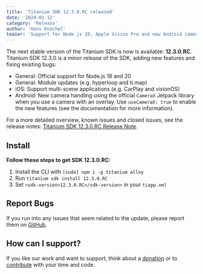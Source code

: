```yaml
---
title: 'Titanium SDK 12.3.0.RC released'
date: '2024-01-12'
category: 'Release'
author: 'Hans Knöchel'
teaser: 'Support for Node.js 20, Apple Vision Pro and new Android camera handling'
---
```


The next stable version of the Titanium SDK is now is available: <b>12.3.0.RC</b>. Titanium SDK 12.3.0 is a minor release of the SDK, adding new features and fixing existing bugs:
  * General: Official support for Node.js 18 and 20
  * General: Module updates (e.g. hyperloop and ti.map)
  * iOS: Support multi-scene applications (e.g. CarPlay and visionOS)
  * Android: New camera handling using the official `CameraX` Jetpack library when you use a camera with an overlay. Use `useCameraX: true` to enable the new features (see the documentation for more information).

For a more detailed overview, known issues and closed issues, see the release notes: [Titanium SDK 12.3.0.RC Release Note](https://titaniumsdk.com/guide/Titanium_SDK/Titanium_SDK_Release_Notes/Titanium_SDK_Release_Notes_12.x/Titanium_SDK_12.3.0.RC_Release_Note.html).

## Install

**Follow these steps to get SDK 12.3.0.RC:**

1. Install the CLI with `[sudo] npm i -g titanium alloy`
2. Run `titanium sdk install 12.3.0.RC`
3. Set `<sdk-version>12.3.0.RC</sdk-version>` in your `tiapp.xml`

## Report Bugs

If you run into any issues that seem related to the update, please report them on [GitHub](https://github.com/tidev/titanium-sdk/issues).

## How can I support?

If you like our work and want to support, think about a [donation](/donate) or to [contribute](/contribute) with your time and code.
